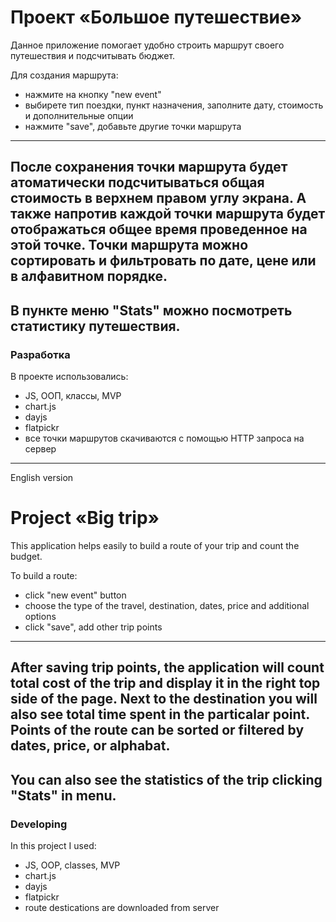 # Проект «Большое путешествие»

Данное приложение помогает удобно строить маршрут своего путешествия и подсчитывать бюджет. 

Для создания маршрута: 
* нажмите на кнопку "new event"
* выбирете тип поездки, пункт назначения, заполните дату, стоимость и дополнительные опции
* нажмите "save", добавьте другие точки маршрута
---
После сохранения точки маршрута будет атоматически подсчитываться общая стоимость в верхнем правом углу экрана.
А также напротив каждой точки маршрута будет отображаться общее время проведенное на этой точке.
Точки маршрута можно сортировать и фильтровать по дате, цене или в алфавитном порядке.
---
В пункте меню "Stats" можно посмотреть статистику путешествия.
---

### Разработка

В проекте использовались:
* JS, ООП, классы, MVP
* chart.js
* dayjs 
* flatpickr
* все точки маршрутов скачиваются с помощью HTTP запроса на сервер

---
English version

# Project «Big trip»

This application helps easily to build a route of your trip and count the budget. 

To build a route: 
* click "new event" button
* choose the type of the travel, destination, dates, price and additional options
* click "save", add other trip points
---
After saving trip points, the application will count total cost of the trip and display it in the right top side of the page.
Next to the destination you will also see total time spent in the particalar point.
Points of the route can be sorted or filtered by dates, price, or alphabat.
---
You can also see the statistics of the trip clicking "Stats" in menu.
---

### Developing

In this project I used:
* JS, OOP, classes, MVP
* chart.js
* dayjs 
* flatpickr
* route destications are downloaded from server
